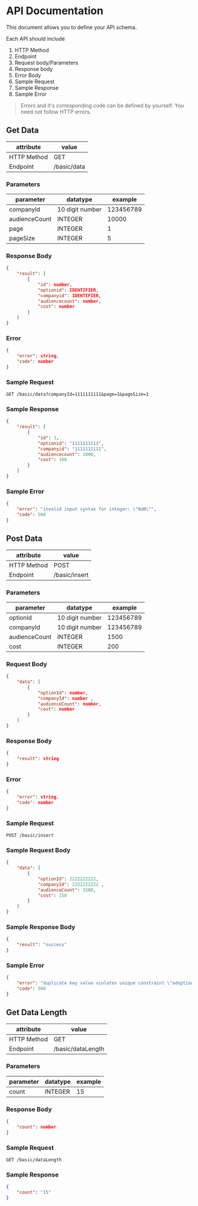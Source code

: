 # API Documentation

This document allows you to define your API schema.

Each API should include

1. HTTP Method
2. Endpoint
3. Request body/Parameters
4. Response body
5. Error Body
6. Sample Request
7. Sample Response
8. Sample Error

> Errors and it's corresponding code can be defined by yourself. You need not follow HTTP errors.

## Get Data

| attribute   | value       |
| ----------- | ----------- |
| HTTP Method | GET         |
| Endpoint    | /basic/data |

### Parameters

| parameter     | datatype        | example   |
| ------------- | --------------- | --------- |
| companyId     | 10 digit number | 123456789 |
| audienceCount |     INTEGER     |   10000   |
| page          |     INTEGER     |     1     |
| pageSize      |     INTEGER     |     5     |


### Response Body

```json
{ 
    "result": [
        {
            "id": number,
            "optionid": IDENTIFIER,
            "companyid": IDENTIFIER,
            "audiencecount": number,
            "cost": number
        }
    ]
}
```

### Error

```json
{
	"error": string,
	"code": number
}
```

### Sample Request

```http
GET /basic/data?companyId=1111111111&page=1&pageSize=1
```

### Sample Response

```json
{
    "result": [
        {
            "id": 3,
            "optionid": "1111111112",
            "companyid": "1111111111",
            "audiencecount": 1000,
            "cost": 100
        }
    ]
}
```

### Sample Error

```json
{
    "error": "invalid input syntax for integer: \"NaN\"",
    "code": 500
}
```


## Post Data

| attribute   | value       |
| ----------- | ----------- |
| HTTP Method | POST         |
| Endpoint    | /basic/insert |

### Parameters

| parameter     | datatype        | example   |
| ------------- | --------------- | --------- |
| optionId      | 10 digit number | 123456789 |
| companyId     | 10 digit number | 123456789 |
| audienceCount |     INTEGER     |   1500    |
| cost          |     INTEGER     |    200    |

### Request Body

```json
{
    "data": [
        {
            "optionId": number,
            "companyId": number ,
            "audienceCount": number,
            "cost": number
        }
    ]
}
```

### Response Body

```json
{
    "result": string
}
```

### Error

```json
{
	"error": string,
	"code": number
}
```

### Sample Request

```http
POST /basic/insert
```

### Sample Request Body

```json
{
    "data": [
        {
            "optionId": 2222222222,
            "companyId": 2222222222 ,
            "audienceCount": 1500,
            "cost": 150
        }
    ]
}
```

### Sample Response Body

```json
{
    "result": "success"
}
```

### Sample Error

```json
{
    "error": "duplicate key value violates unique constraint \"adoptions_optionid_key\"",
    "code": 500
}
```

## Get Data Length

| attribute   | value       |
| ----------- | ----------- |
| HTTP Method | GET         |
| Endpoint    | /basic/dataLength |

### Parameters

| parameter     | datatype        | example   |
| ------------- | --------------- | --------- |
| count         | INTEGER         | 15        |



### Response Body

```json
{ 
    "count": number 
}
```

### Sample Request

```http
GET /basic/dataLength
```

### Sample Response

```json
{
    "count": "15"
}
```
